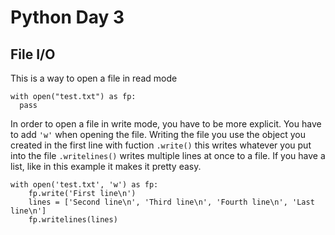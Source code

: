 # Python Day 3
## File I/O
This is a way to open a file in read mode
```
with open("test.txt") as fp:
  pass
```
In order to open a file in write mode, you have to be more explicit. You have to add `'w'` when opening the file. 
Writing the file you use the object you created in the first line with fuction `.write()` this writes whatever you put into the file
`.writelines()` writes multiple lines at once to a file. If you have a list, like in this example it makes it pretty easy.
```
with open('test.txt', 'w') as fp:
    fp.write('First line\n')
    lines = ['Second line\n', 'Third line\n', 'Fourth line\n', 'Last line\n']
    fp.writelines(lines)
```

